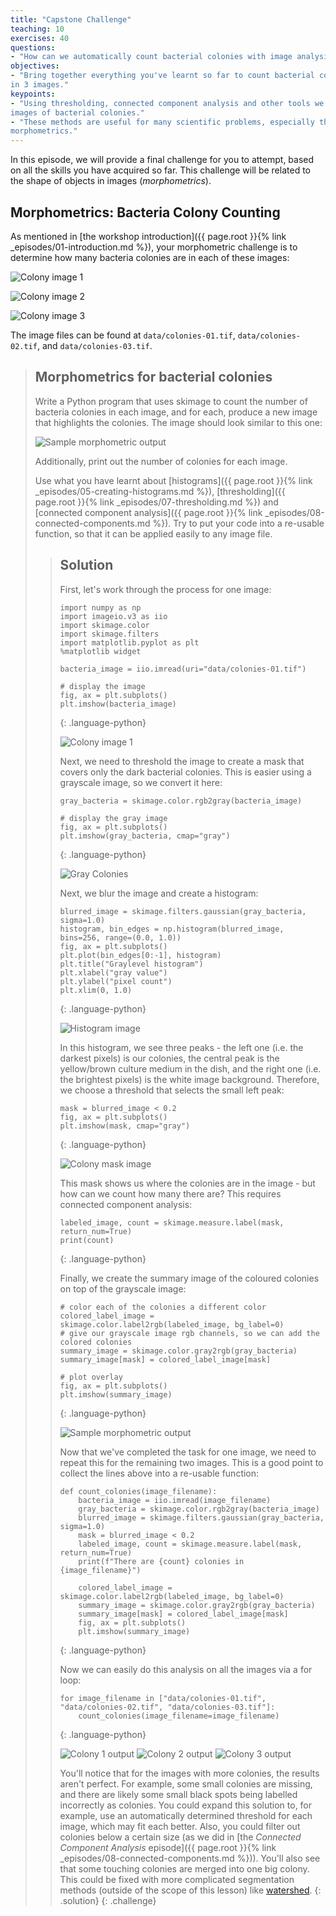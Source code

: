 ```yaml
---
title: "Capstone Challenge"
teaching: 10
exercises: 40
questions:
- "How can we automatically count bacterial colonies with image analysis?"
objectives:
- "Bring together everything you've learnt so far to count bacterial colonies
in 3 images."
keypoints:
- "Using thresholding, connected component analysis and other tools we can automatically segment
images of bacterial colonies."
- "These methods are useful for many scientific problems, especially those involving
morphometrics."
---
```


In this episode, we will provide a final challenge for you to attempt,
based on all the skills you have acquired so far.
This challenge will be related to the shape of objects in images (*morphometrics*).

## Morphometrics: Bacteria Colony Counting

As mentioned in [the workshop introduction]({{ page.root }}{% link _episodes/01-introduction.md %}),
your morphometric challenge is to determine how many bacteria colonies are in
each of these images:

![Colony image 1](../fig/colonies-01.jpg)

![Colony image 2](../fig/colonies-02.jpg)

![Colony image 3](../fig/colonies-03.jpg)

The image files can be found at
`data/colonies-01.tif`,
`data/colonies-02.tif`,
and `data/colonies-03.tif`.

> ## Morphometrics for bacterial colonies
>
> Write a Python program that uses skimage to
> count the number of bacteria colonies in each image,
> and for each, produce a new image that highlights the colonies.
> The image should look similar to this one:
>
> ![Sample morphometric output](../fig/colonies-01-summary.png)
>
> Additionally, print out the number of colonies for each image.
>
> Use what you have learnt about [histograms]({{ page.root }}{% link _episodes/05-creating-histograms.md %}),
> [thresholding]({{ page.root }}{% link _episodes/07-thresholding.md %}) and
> [connected component analysis]({{ page.root }}{% link _episodes/08-connected-components.md %}).
> Try to put your code into a re-usable function,
> so that it can be applied easily to any image file.
>
> > ## Solution
> >
> > First, let's work through the process for one image:
> > ~~~
> > import numpy as np
> > import imageio.v3 as iio
> > import skimage.color
> > import skimage.filters
> > import matplotlib.pyplot as plt
> > %matplotlib widget
> >
> > bacteria_image = iio.imread(uri="data/colonies-01.tif")
> >
> > # display the image
> > fig, ax = plt.subplots()
> > plt.imshow(bacteria_image)
> > ~~~
> > {: .language-python}
> >
> > ![Colony image 1](../fig/colonies-01.jpg)
> >
> > Next, we need to threshold the image to create a mask that covers only
> > the dark bacterial colonies.
> > This is easier using a grayscale image, so we convert it here:
> >
> > ~~~
> > gray_bacteria = skimage.color.rgb2gray(bacteria_image)
> >
> > # display the gray image
> > fig, ax = plt.subplots()
> > plt.imshow(gray_bacteria, cmap="gray")
> > ~~~
> > {: .language-python}
> >
> > ![Gray Colonies](../fig/colonies-01-gray.png)
> >
> > Next, we blur the image and create a histogram:
> >
> > ~~~
> > blurred_image = skimage.filters.gaussian(gray_bacteria, sigma=1.0)
> > histogram, bin_edges = np.histogram(blurred_image, bins=256, range=(0.0, 1.0))
> > fig, ax = plt.subplots()
> > plt.plot(bin_edges[0:-1], histogram)
> > plt.title("Graylevel histogram")
> > plt.xlabel("gray value")
> > plt.ylabel("pixel count")
> > plt.xlim(0, 1.0)
> > ~~~
> > {: .language-python}
> >
> > ![Histogram image](../fig/colonies-01-histogram.png)
> >
> > In this histogram, we see three peaks -
> > the left one (i.e. the darkest pixels) is our colonies,
> > the central peak is the yellow/brown culture medium in the dish,
> > and the right one (i.e. the brightest pixels) is the white image background.
> > Therefore, we choose a threshold that selects the small left peak:
> >
> > ~~~
> > mask = blurred_image < 0.2
> > fig, ax = plt.subplots()
> > plt.imshow(mask, cmap="gray")
> > ~~~
> > {: .language-python}
> >
> > ![Colony mask image](../fig/colonies-01-mask.png)
> >
> > This mask shows us where the colonies are in the image -
> > but how can we count how many there are?
> > This requires connected component analysis:
> >
> > ~~~
> > labeled_image, count = skimage.measure.label(mask, return_num=True)
> > print(count)
> > ~~~
> > {: .language-python}
> >
> > Finally, we create the summary image of the coloured colonies on top of
> > the grayscale image:
> >
> > ~~~
> > # color each of the colonies a different color
> > colored_label_image = skimage.color.label2rgb(labeled_image, bg_label=0)
> > # give our grayscale image rgb channels, so we can add the colored colonies
> > summary_image = skimage.color.gray2rgb(gray_bacteria)
> > summary_image[mask] = colored_label_image[mask]
> >
> > # plot overlay
> > fig, ax = plt.subplots()
> > plt.imshow(summary_image)
> > ~~~
> > {: .language-python}
> >
> > ![Sample morphometric output](../fig/colonies-01-summary.png)
> >
> > Now that we've completed the task for one image,
> > we need to repeat this for the remaining two images.
> > This is a good point to collect the lines above into a re-usable function:
> >
> > ~~~
> > def count_colonies(image_filename):
> >     bacteria_image = iio.imread(image_filename)
> >     gray_bacteria = skimage.color.rgb2gray(bacteria_image)
> >     blurred_image = skimage.filters.gaussian(gray_bacteria, sigma=1.0)
> >     mask = blurred_image < 0.2
> >     labeled_image, count = skimage.measure.label(mask, return_num=True)
> >     print(f"There are {count} colonies in {image_filename}")
> >
> >     colored_label_image = skimage.color.label2rgb(labeled_image, bg_label=0)
> >     summary_image = skimage.color.gray2rgb(gray_bacteria)
> >     summary_image[mask] = colored_label_image[mask]
> >     fig, ax = plt.subplots()
> >     plt.imshow(summary_image)
> > ~~~
> > {: .language-python}
> >
> > Now we can easily do this analysis on all the images via a for loop:
> >
> > ~~~
> > for image_filename in ["data/colonies-01.tif", "data/colonies-02.tif", "data/colonies-03.tif"]:
> >     count_colonies(image_filename=image_filename)
> > ~~~
> > {: .language-python}
> >
> > ![Colony 1 output](../fig/colonies-01-summary.png)
> > ![Colony 2 output](../fig/colonies-02-summary.png)
> > ![Colony 3 output](../fig/colonies-03-summary.png)
> >
> > You'll notice that for the images with more colonies, the results aren't perfect.
> > For example, some small colonies are missing,
> > and there are likely some small black spots being labelled incorrectly as colonies.
> > You could expand this solution to, for example,
> > use an automatically determined threshold for each image,
> > which may fit each better.
> > Also, you could filter out colonies below a certain size
> > (as we did in [the _Connected Component Analysis_ episode]({{ page.root }}{% link _episodes/08-connected-components.md %})).
> > You'll also see that some touching colonies are merged into one big colony.
> > This could be fixed with more complicated segmentation methods
> > (outside of the scope of this lesson) like
> > [watershed](https://scikit-image.org/docs/dev/auto_examples/segmentation/plot_watershed.html).
> {: .solution}
{: .challenge}
